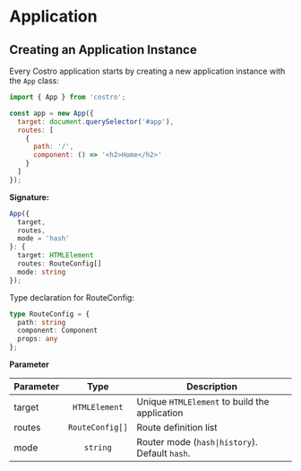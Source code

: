 # Application

## Creating an Application Instance

Every Costro application starts by creating a new application instance with the `App` class:

```js
import { App } from 'costro';

const app = new App({
  target: document.querySelector('#app'),
  routes: [
    {
      path: '/',
      component: () => '<h2>Home</h2>'
    }
  ]
});
```

**Signature:**

```ts
App({
  target,
  routes,
  mode = 'hash'
}: {
  target: HTMLElement
  routes: RouteConfig[]
  mode: string
});
```

Type declaration for RouteConfig:

<!-- prettier-ignore -->
```ts
type RouteConfig = {
  path: string
  component: Component
  props: any
};
```

**Parameter**

| Parameter |      Type       | Description                                    |
| --------- | :-------------: | ---------------------------------------------- |
| target    |  `HTMLElement`  | Unique `HTMLElement` to build the application  |
| routes    | `RouteConfig[]` | Route definition list                          |
| mode      |    `string`     | Router mode (`hash\|history`). Default `hash`. |
